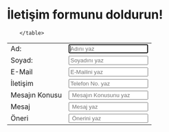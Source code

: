 
<!DOCTYPE html>
<html>
<head>


</head>
<body>
    <h1>İletişim formunu doldurun!</h1>
    <form autocomplete="on">
    <table>
       <tr><td> Ad:</td><td><input type="text" size="20" maxlength="60"required name="ad" id="ad" autofocus placeholder="Adını yaz"></td></tr>
       <tr><td>Soyad:</td><td><input type="text"size="20" maxlength="60"required name="soyad" id="soyad" autofocus placeholder="Soyadını yaz"></td></tr>
       </td><td>E-Mail</td><td><input type="email"size="20" maxlength="60"required name="E-Mail" id="E-Mail" autofocus placeholder="E-Mailini yaz"></td></tr>
       </td><td>İletişim</td><td><input type="tel"size="20" maxlength="60"required name="İletişim" id="İletişim" autofocus placeholder="Telefon No. yaz"></td></tr>
       </td><td>Mesajın Konusu</td><td><input type="text"size="20" maxlength="60"required name="Mesajın Konusu" id="Mesajın Konusu" autofocus placeholder=" Mesajın Konusunu yaz"></td></tr>
       </td><td>Mesaj </td><td><input type="text"size="20" maxlength="60"required name="Mesaj" id="Mesaj" autofocus placeholder=" Mesaj yaz"></td></tr>
       </td><td>Öneri</td><td><input type="text"size="20" maxlength="60"required name="Öneri" id="Öneri" autofocus placeholder=" Önerini yaz"></td></tr>

        </table>
</form>
</body>
</html>
